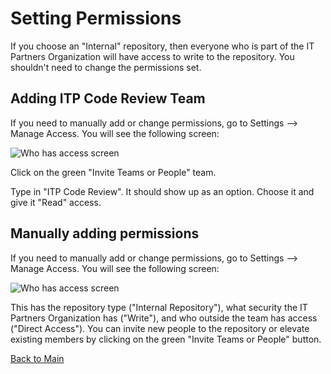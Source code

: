 # Setting Permissions 

If you choose an "Internal" repository, then everyone who is part of the IT Partners Organization will have access to write to the repository. You shouldn't need to change the permissions set. 

## Adding ITP Code Review Team

If you need to manually add or change permissions, go to Settings --> Manage Access. You will see the following screen: 

![Who has access screen](https://github.com/itpartnersillinois/tutorial/blob/master/who_has_access_screen.png)

Click on the green "Invite Teams or People" team. 

Type in "ITP Code Review". It should show up as an option. Choose it and give it "Read" access.

## Manually adding permissions

If you need to manually add or change permissions, go to Settings --> Manage Access. You will see the following screen: 

![Who has access screen](https://github.com/itpartnersillinois/tutorial/blob/master/who_has_access_screen.png)

This has the repository type ("Internal Repository"), what security the IT Partners Organization has ("Write"), and who outside the team has access ("Direct Access"). You can invite new people to the repository or elevate existing members by clicking on the green "Invite Teams or People" button. 

[Back to Main](https://github.com/itpartnersillinois/tutorial/blob/master/README.md)
